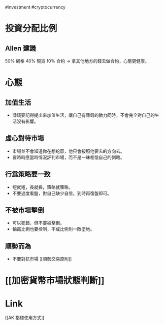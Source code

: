 #investment #cryptocurrency 

# 投資分配比例
## Allen 建議
50% 網格
40% 現貨
10% 合約
→ 拿其他地方的錢去做合約，心態更健康。

# 心態
## 加值生活
- 賺錢要記得提出來加值生活，讓自己有賺錢的動力同時，不會完全對自己的生活沒有影響。

## 虛心對待市場
- 市場並不會知道你在想蛇麼，他只會按照他要去的方向去。
- 要時時應當時情況評判市場，而不是一昧相信自己的側略。

## 行爲策略要一致
- 短就短，長就長，策略就策略。
- 不要過度看盤，對自己缺少自信。到時再復盤即可。

## 不被市場擊倒
- 可以犯錯，但不要被擊倒。
- 輸贏比例也要控制，不成比例則一敗塗地。

## 順勢而為
- 不要對抗市場
[[順勢交易原則]]

# [[加密貨幣市場狀態判斷]]

# Link
[[AK 指標使用方式]]

